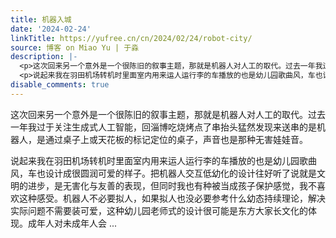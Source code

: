 ```yaml
---
title: 机器入城
date: '2024-02-24'
linkTitle: https://yufree.cn/cn/2024/02/24/robot-city/
source: 博客 on Miao Yu | 于淼
description: |-
  <p>这次回来另一个意外是一个很陈旧的叙事主题，那就是机器人对人工的取代。过去一年我过于关注生成式人工智能，回淄博吃烧烤点了串抬头猛然发现来送串的是机器人，是通过桌子上或天花板的标记定位的桌子，声音也是那种无害娃娃音。</p>
  <p>说起来我在羽田机场转机时里面室内用来运人运行李的车播放的也是幼儿园歌曲风，车也设计成很圆润可爱的样子。把机器人交互低幼化的设计往好听了说就是文明的进步，是无害化与友善的表现，但同时我也有种被当成孩子保护感觉，我不喜欢这种感受。机器人不必要拟人，如果拟人也没必要参考什么幼态持续理论，解决实际问题不需要装可爱，这种幼儿园老师式的设计很可能是东方大家长文化的体现。成年人对未成年人会 ...
disable_comments: true
---
```

<p>这次回来另一个意外是一个很陈旧的叙事主题，那就是机器人对人工的取代。过去一年我过于关注生成式人工智能，回淄博吃烧烤点了串抬头猛然发现来送串的是机器人，是通过桌子上或天花板的标记定位的桌子，声音也是那种无害娃娃音。</p>
<p>说起来我在羽田机场转机时里面室内用来运人运行李的车播放的也是幼儿园歌曲风，车也设计成很圆润可爱的样子。把机器人交互低幼化的设计往好听了说就是文明的进步，是无害化与友善的表现，但同时我也有种被当成孩子保护感觉，我不喜欢这种感受。机器人不必要拟人，如果拟人也没必要参考什么幼态持续理论，解决实际问题不需要装可爱，这种幼儿园老师式的设计很可能是东方大家长文化的体现。成年人对未成年人会 ...